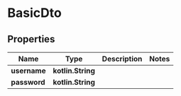 
# BasicDto

## Properties
Name | Type | Description | Notes
------------ | ------------- | ------------- | -------------
**username** | **kotlin.String** |  |
**password** | **kotlin.String** |  |
